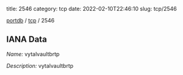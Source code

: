 title: 2546
category: tcp
date: 2022-02-10T22:46:10
slug: tcp/2546

[portdb](/) / [tcp](/category/tcp.html) / 2546


## IANA Data

_Name:_ vytalvaultbrtp

_Description:_ vytalvaultbrtp

